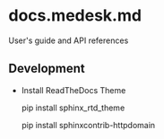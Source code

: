 docs.medesk.md
==============

User's guide and API references

Development
--------------

- Install ReadTheDocs Theme

    pip install sphinx_rtd_theme

    pip install sphinxcontrib-httpdomain
